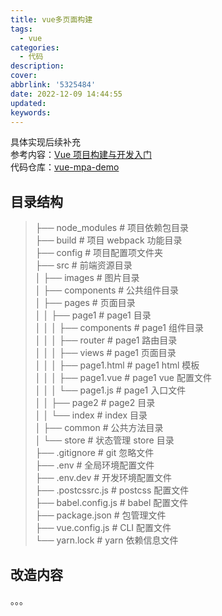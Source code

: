 ```yaml
---
title: vue多页面构建
tags:
  - vue
categories:
  - 代码
description:
cover:
abbrlink: '5325484'
date: 2022-12-09 14:44:55
updated:
keywords:
---
```

具体实现后续补充  
参考内容：[Vue 项目构建与开发入门](https://www.kancloud.cn/sllyli/vueproject/1244252)  
代码仓库：[vue-mpa-demo](https://github.com/hearthitagi/vue-mpa-demo)  
## 目录结构
> ├── node_modules               # 项目依赖包目录  
> ├── build                      # 项目 webpack 功能目录  
> ├── config                     # 项目配置项文件夹  
> ├── src                        # 前端资源目录  
> │   ├── images                 # 图片目录  
> │   ├── components             # 公共组件目录  
> │   ├── pages                  # 页面目录  
> │   │   ├── page1              # page1 目录  
> │   │   │   ├── components     # page1 组件目录  
> │   │   │   ├── router         # page1 路由目录  
> │   │   │   ├── views          # page1 页面目录  
> │   │   │   ├── page1.html     # page1 html 模板  
> │   │   │   ├── page1.vue      # page1 vue 配置文件  
> │   │   │   └── page1.js       # page1 入口文件  
> │   │   ├── page2              # page2 目录  
> │   │   └── index              # index 目录  
> │   ├── common                 # 公共方法目录  
> │   └── store                  # 状态管理 store 目录  
> ├── .gitignore                 # git 忽略文件  
> ├── .env                       # 全局环境配置文件  
> ├── .env.dev                   # 开发环境配置文件  
> ├── .postcssrc.js              # postcss 配置文件  
> ├── babel.config.js            # babel 配置文件  
> ├── package.json               # 包管理文件  
> ├── vue.config.js              # CLI 配置文件  
> └── yarn.lock                  # yarn 依赖信息文件  

## 改造内容
。。。